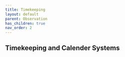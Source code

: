 ```yaml
---
title: Timekeeping
layout: default
parent: Observation
has_children: true
nav_order: 2
---
```


## Timekeeping and Calender Systems

